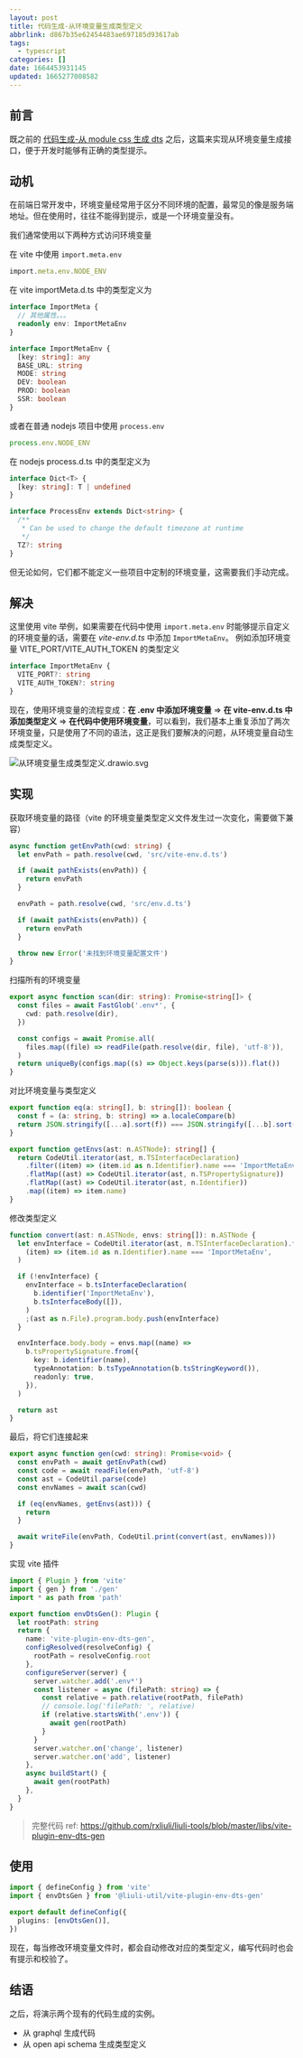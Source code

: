 ```yaml
---
layout: post
title: 代码生成-从环境变量生成类型定义
abbrlink: d867b35e62454483ae697185d93617ab
tags:
  - typescript
categories: []
date: 1664453931145
updated: 1665277008582
---
```


## 前言

既之前的 [代码生成-从 module css 生成 dts](/p/b8e8ce8bccff49d191480a40a18a7fc8) 之后，这篇来实现从环境变量生成接口，便于开发时能够有正确的类型提示。

## 动机

在前端日常开发中，环境变量经常用于区分不同环境的配置，最常见的像是服务端地址。但在使用时，往往不能得到提示，或是一个环境变量没有。

我们通常使用以下两种方式访问环境变量

在 vite 中使用 `import.meta.env`

```ts
import.meta.env.NODE_ENV
```

在 vite importMeta.d.ts 中的类型定义为

```ts
interface ImportMeta {
  // 其他属性。。。
  readonly env: ImportMetaEnv
}

interface ImportMetaEnv {
  [key: string]: any
  BASE_URL: string
  MODE: string
  DEV: boolean
  PROD: boolean
  SSR: boolean
}
```

或者在普通 nodejs 项目中使用 `process.env`

```ts
process.env.NODE_ENV
```

在 nodejs process.d.ts 中的类型定义为

```ts
interface Dict<T> {
  [key: string]: T | undefined
}

interface ProcessEnv extends Dict<string> {
  /**
   * Can be used to change the default timezone at runtime
   */
  TZ?: string
}
```

但无论如何，它们都不能定义一些项目中定制的环境变量，这需要我们手动完成。

## 解决

这里使用 vite 举例，如果需要在代码中使用 `import.meta.env` 时能够提示自定义的环境变量的话，需要在 *vite-env.d.ts* 中添加 `ImportMetaEnv`。
例如添加环境变量 VITE\_PORT/VITE\_AUTH\_TOKEN 的类型定义

```ts
interface ImportMetaEnv {
  VITE_PORT?: string
  VITE_AUTH_TOKEN?: string
}
```

现在，使用环境变量的流程变成：**在 .env 中添加环境变量** => **在 vite-env.d.ts 中添加类型定义** => **在代码中使用环境变量**，可以看到，我们基本上重复添加了两次环境变量，只是使用了不同的语法，这正是我们要解决的问题，从环境变量自动生成类型定义。

![从环境变量生成类型定义.drawio.svg](/resources/3f4cd03fa7564d6a99abab7d2c11d826.svg)

## 实现

获取环境变量的路径（vite 的环境变量类型定义文件发生过一次变化，需要做下兼容）

```ts
async function getEnvPath(cwd: string) {
  let envPath = path.resolve(cwd, 'src/vite-env.d.ts')

  if (await pathExists(envPath)) {
    return envPath
  }

  envPath = path.resolve(cwd, 'src/env.d.ts')

  if (await pathExists(envPath)) {
    return envPath
  }

  throw new Error('未找到环境变量配置文件')
}
```

扫描所有的环境变量

```ts
export async function scan(dir: string): Promise<string[]> {
  const files = await FastGlob('.env*', {
    cwd: path.resolve(dir),
  })

  const configs = await Promise.all(
    files.map((file) => readFile(path.resolve(dir, file), 'utf-8')),
  )
  return uniqueBy(configs.map((s) => Object.keys(parse(s))).flat())
}
```

对比环境变量与类型定义

```ts
export function eq(a: string[], b: string[]): boolean {
  const f = (a: string, b: string) => a.localeCompare(b)
  return JSON.stringify([...a].sort(f)) === JSON.stringify([...b].sort(f))
}

export function getEnvs(ast: n.ASTNode): string[] {
  return CodeUtil.iterator(ast, n.TSInterfaceDeclaration)
    .filter((item) => (item.id as n.Identifier).name === 'ImportMetaEnv')
    .flatMap((ast) => CodeUtil.iterator(ast, n.TSPropertySignature))
    .flatMap((ast) => CodeUtil.iterator(ast, n.Identifier))
    .map((item) => item.name)
}
```

修改类型定义

```ts
function convert(ast: n.ASTNode, envs: string[]): n.ASTNode {
  let envInterface = CodeUtil.iterator(ast, n.TSInterfaceDeclaration).find(
    (item) => (item.id as n.Identifier).name === 'ImportMetaEnv',
  )

  if (!envInterface) {
    envInterface = b.tsInterfaceDeclaration(
      b.identifier('ImportMetaEnv'),
      b.tsInterfaceBody([]),
    )
    ;(ast as n.File).program.body.push(envInterface)
  }

  envInterface.body.body = envs.map((name) =>
    b.tsPropertySignature.from({
      key: b.identifier(name),
      typeAnnotation: b.tsTypeAnnotation(b.tsStringKeyword()),
      readonly: true,
    }),
  )

  return ast
}
```

最后，将它们连接起来

```ts
export async function gen(cwd: string): Promise<void> {
  const envPath = await getEnvPath(cwd)
  const code = await readFile(envPath, 'utf-8')
  const ast = CodeUtil.parse(code)
  const envNames = await scan(cwd)

  if (eq(envNames, getEnvs(ast))) {
    return
  }

  await writeFile(envPath, CodeUtil.print(convert(ast, envNames)))
}
```

实现 vite 插件

```ts
import { Plugin } from 'vite'
import { gen } from './gen'
import * as path from 'path'

export function envDtsGen(): Plugin {
  let rootPath: string
  return {
    name: 'vite-plugin-env-dts-gen',
    configResolved(resolveConfig) {
      rootPath = resolveConfig.root
    },
    configureServer(server) {
      server.watcher.add('.env*')
      const listener = async (filePath: string) => {
        const relative = path.relative(rootPath, filePath)
        // console.log('filePath: ', relative)
        if (relative.startsWith('.env')) {
          await gen(rootPath)
        }
      }
      server.watcher.on('change', listener)
      server.watcher.on('add', listener)
    },
    async buildStart() {
      await gen(rootPath)
    },
  }
}
```

> 完整代码 ref: <https://github.com/rxliuli/liuli-tools/blob/master/libs/vite-plugin-env-dts-gen>

## 使用

```ts
import { defineConfig } from 'vite'
import { envDtsGen } from '@liuli-util/vite-plugin-env-dts-gen'

export default defineConfig({
  plugins: [envDtsGen()],
})
```

现在，每当修改环境变量文件时，都会自动修改对应的类型定义，编写代码时也会有提示和校验了。

## 结语

之后，将演示两个现有的代码生成的实例。

- 从 graphql 生成代码
- 从 open api schema 生成类型定义
